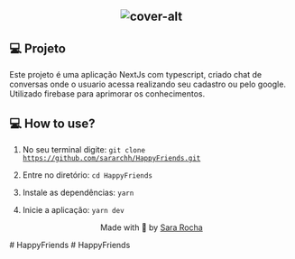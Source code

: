 <h2  align="center">
<img  alt="cover-alt"  src=".github/github.png" />
</h2>


## 💻 Projeto
  

Este projeto é uma aplicação NextJs com typescript, criado chat de conversas onde o usuario acessa realizando seu cadastro ou pelo google. Utilizado firebase para aprimorar os conhecimentos.
  

## 💻 How to use?

1. No seu terminal digite: <code>git clone https://github.com/sararchh/HappyFriends.git</code> 

2. Entre no diretório: <code>cd HappyFriends</code>

3. Instale as dependências: <code>yarn</code>

4. Inicie a aplicação: <code>yarn dev</code> 


<p  align="center">Made with 💜 by <a  href="https://github.com/sararchh"  target="_blank">Sara Rocha </a></p># HappyFriends
# HappyFriends
